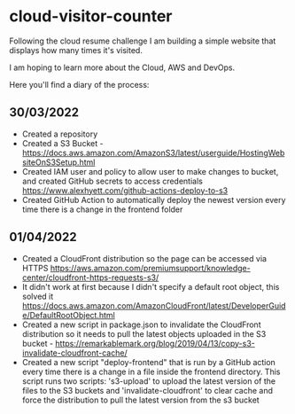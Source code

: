 # cloud-visitor-counter
Following the cloud resume challenge I am building a simple website that displays how many times it's visited. 

I am hoping to learn more about the Cloud, AWS and DevOps.

Here you'll find a diary of the process:

## 30/03/2022
- Created a repository
- Created a S3 Bucket - https://docs.aws.amazon.com/AmazonS3/latest/userguide/HostingWebsiteOnS3Setup.html
- Created IAM user and policy to allow user to make changes to bucket, and created GitHub secrets to access credentials https://www.alexhyett.com/github-actions-deploy-to-s3
- Created GitHub Action to automatically deploy the newest version every time there is a change in the frontend folder

## 01/04/2022
- Created a CloudFront distribution so the page can be accessed via HTTPS https://aws.amazon.com/premiumsupport/knowledge-center/cloudfront-https-requests-s3/
- It didn't work at first because I didn't specify a default root object, this solved it https://docs.aws.amazon.com/AmazonCloudFront/latest/DeveloperGuide/DefaultRootObject.html
- Created a new script in package.json to invalidate the CloudFront distribution so it needs to pull the latest objects uploaded in the S3 bucket - https://remarkablemark.org/blog/2019/04/13/copy-s3-invalidate-cloudfront-cache/
- Created a new script "deploy-frontend" that is run by a GitHub action every time there is a change in a file inside the frontend directory. This script runs two scripts: 's3-upload' to upload the latest version of the files to the S3 buckets and 'invalidate-cloudfront' to clear cache and force the distribution to pull the latest version from the s3 bucket
